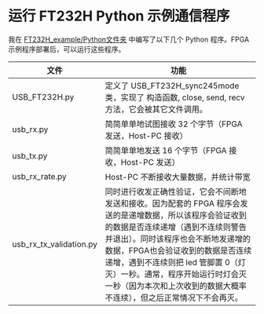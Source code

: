 # 运行 FT232H Python 示例通信程序

我在 [FT232H_example/Python文件夹](../FT232H_example/Python) 中编写了以下几个 Python 程序。FPGA 示例程序部署后，可以运行这些程序。

| 文件                    | 功能                                                         |
| ----------------------- | ------------------------------------------------------------ |
| USB_FT232H.py           | 定义了 USB_FT232H_sync245mode 类，实现了 构造函数, close, send, recv 方法，它会被其它文件调用。 |
| usb_rx.py               | 简简单单地试图接收 32 个字节（FPGA 发送，Host-PC 接收）      |
| usb_tx.py               | 简简单单地发送 16 个字节（FPGA 接收，Host-PC 发送）          |
| usb_rx_rate.py          | Host-PC 不断接收大量数据，并统计带宽                         |
| usb_rx_tx_validation.py | 同时进行收发正确性验证，它会不间断地发送和接收。因为配套的 FPGA 程序会发送的是递增数据，所以该程序会验证收到的数据是否连续递增（遇到不连续则警告并退出）。同时该程序也会不断地发递增的数据，FPGA也会验证收到的数据是否连续递增，遇到不连续则把 led 管脚置 0（灯灭）一秒。通常，程序开始运行时灯会灭一秒（因为本次和上次收到的数据大概率不连续），但之后正常情况下不会再灭。 |

